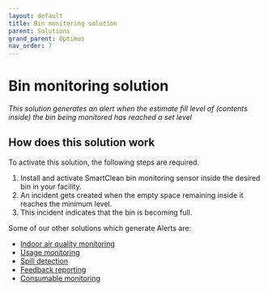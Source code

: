```yaml
---
layout: default
title: Bin monitoring solution
parent: Solutions
grand_parent: Optimus
nav_order: 7
---
```

# Bin monitoring solution
*This solution generates an alert when the estimate fill level of (contents inside) the bin being monitored has reached a set level*

## How does this solution work
To activate this solution, the following steps are required.

1. Install and activate SmartClean bin monitoring sensor inside the desired bin in your facility.
2. An incident gets created when the empty space remaining inside it reaches the minimum level.
3. This incident indicates that the bin is becoming full. 

Some of our other solutions which generate Alerts are:
- [Indoor air quality monitoring](/vcs_aq.html)
- [Usage monitoring](/vcs_pc.html)
- [Spill detection](/vcs_wd.html)
- [Feedback reporting](/vcs_fd.html)
- [Consumable monitoring](/vcs_cmd.html)
